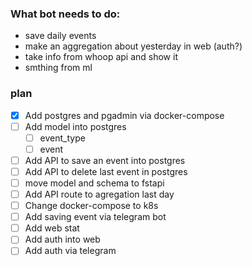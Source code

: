 ### What bot needs to do:
* save daily events
* make an aggregation about yesterday in web (auth?)
* take info from whoop api and show it
* smthing from ml


### plan
- [x] Add postgres and pgadmin via docker-compose
- [ ] Add model into postgres
  - [ ] event_type
  - [ ] event
- [ ] Add API to save an event into postgres
- [ ] Add API to delete last event in postgres
- [ ] move model and schema to fstapi
- [ ] Add API route to agregation last day
- [ ] Change docker-compose to k8s
- [ ] Add saving event via telegram bot
- [ ] Add web stat
- [ ] Add auth into web
- [ ] Add auth via telegram
